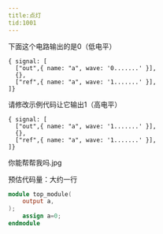 ```yaml
---
title:点灯
tid:1001
---
```


下面这个电路输出的是0（低电平）
```wavedrom
{ signal: [
  ["out",{ name: "a", wave: '0.......' }],
  {},
  ["ref",{ name: "a", wave: '1.......' }],
]}
```

请修改示例代码让它输出1（高电平）

```wavedrom
{ signal: [
  ["out",{ name: "a", wave: '1.......' }],
  {},
  ["ref",{ name: "a", wave: '1.......' }],
]}
```

你能帮帮我吗.jpg

预估代码量：大约一行
```verilog
module top_module(
    output a,
);
    assign a=0;
endmodule
```
